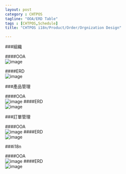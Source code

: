 ```yaml
---
layout: post
category : CHTPOS 
tagline: "OOA/ERD Table"
tags : [CHTPOS,Schedule]
title: "CHTPOS i18n/Product/Order/Orgnization Design"

---
```


###組織

####OOA  
![image](https://farm9.staticflickr.com/8681/16183059249_fe188b9e3b_o.png)

####ERD  
![image](https://farm9.staticflickr.com/8668/15749290953_f15cc90b40_o.png)

###產品管理  

####OOA    
![image](https://farm9.staticflickr.com/8626/16181652128_1e41667515_o.png)
####ERD  
![image](https://farm9.staticflickr.com/8660/16181655468_131280a9a7_o.png)

###訂單管理

####OOA  
![image](https://farm8.staticflickr.com/7380/16368385862_0066f049ea_o.png)
####ERD  
![image](https://farm8.staticflickr.com/7298/16183073339_a026b382b1_o.png)

###i18n  

####OOA  
![image](https://farm8.staticflickr.com/7282/15749312743_588f778dbe_o.png)
####ERD  
![image](https://farm9.staticflickr.com/8573/15746857444_5d59b922ce_o.png)
